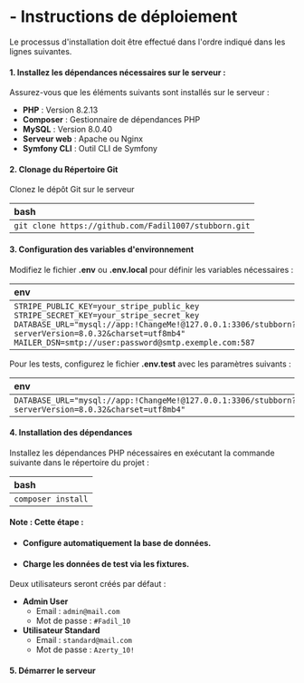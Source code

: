 # - Instructions de déploiement

Le processus d'installation doit être effectué dans l'ordre indiqué dans les lignes suivantes.

#### **1\. Installez les dépendances nécessaires sur le serveur :**

Assurez-vous que les éléments suivants sont installés sur le serveur :

* **PHP** : Version 8.2.13  
* **Composer** : Gestionnaire de dépendances PHP  
* **MySQL** : Version 8.0.40  
* **Serveur web** : Apache ou Nginx  
* **Symfony CLI** : Outil CLI de Symfony

#### 

#### **2\. Clonage du Répertoire Git**

Clonez le dépôt Git sur le serveur 

| bash |
| :---- |
| `git clone https://github.com/Fadil1007/stubborn.git` |

#### 

#### **3\. Configuration des variables d'environnement**

Modifiez le fichier **.env** ou **.env.local** pour définir les variables nécessaires :

| env |
| :---- |
| `STRIPE_PUBLIC_KEY=your_stripe_public_key STRIPE_SECRET_KEY=your_stripe_secret_key DATABASE_URL="mysql://app:!ChangeMe!@127.0.0.1:3306/stubborn?serverVersion=8.0.32&charset=utf8mb4" MAILER_DSN=smtp://user:password@smtp.exemple.com:587` |

Pour les tests, configurez le fichier **.env.test** avec les paramètres suivants :

| env |
| :---- |
| `DATABASE_URL="mysql://app:!ChangeMe!@127.0.0.1:3306/stubborn?serverVersion=8.0.32&charset=utf8mb4"` |

#### 

#### **4\. Installation des dépendances**

Installez les dépendances PHP nécessaires en exécutant la commande suivante dans le répertoire du projet :

| bash |
| :---- |
| `composer install` |

#### 

#### **Note :** Cette étape :

* #### Configure automatiquement la base de données.

* #### Charge les données de test via les fixtures.

Deux utilisateurs seront créés par défaut :

* **Admin User**  
  * Email : `admin@mail.com`  
  * Mot de passe : `#Fadil_10`  
* **Utilisateur Standard**  
  * Email : `standard@mail.com`  
  * Mot de passe : `Azerty_10!`

#### **5\. Démarrer le serveur**





